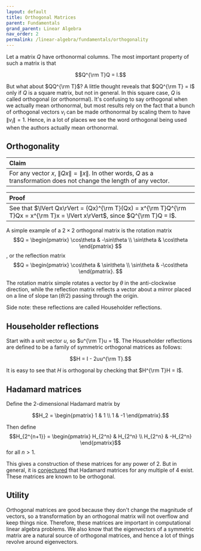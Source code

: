 ```yaml
---
layout: default
title: Orthogonal Matrices
parent: Fundamentals
grand_parent: Linear Algebra
nav_order: 2
permalink: /linear-algebra/fundamentals/orthogonality
---
```


Let a matrix $Q$ have orthonormal columns. The most important property of such a matrix is that

$$Q^{\rm T}Q = I.$$

But what about $QQ^{\rm T}$? A little thought reveals that $QQ^{\rm T} = I$ only if $Q$ is a square matrix, but not in general. In this square case, $Q$ is called orthogonal (or orthonormal). It's confusing to say orthogonal when we actually mean orthonormal, but most results rely on the fact that a bunch of orthogonal vectors $v_i$ can be made orthonormal by scaling them to have $\lVert v_i\rVert = 1$. Hence, in a lot of places we see the word orthogonal being used when the authors actually mean orthonormal.


## Orthogonality

| <span class="fs-4 text-green-100">Claim</span> |
|:---------------|
| For any vector $x$, $\lVert Qx\rVert = \lVert x\rVert$. In other words, $Q$ as a transformation does not change the length of any vector. |

| <span class="fs-4 text-green-100">Proof</span> |
|:---------------|
| See that $\lVert Qx\rVert = (Qx)^{\rm T}(Qx) = x^{\rm T}Q^{\rm T}Qx = x^{\rm T}x = \lVert x\rVert$, since $Q^{\rm T}Q = I$.|

A simple example of a $2\times 2$ orthogonal matrix is the rotation matrix
$$Q = \begin{pmatrix}
    \cos\theta & -\sin\theta \\
    \sin\theta & \cos\theta
    \end{pmatrix}
$$,
or the reflection matrix
$$Q = \begin{pmatrix}
    \cos\theta & \sin\theta \\
    \sin\theta & -\cos\theta
    \end{pmatrix}.
$$

The rotation matrix simple rotates a vector by $\theta$ in the anti-clockwise direction, while the reflection matrix reflects a vector about a mirror placed on a line of slope $\tan(\theta/2)$ passing through the origin.

Side note: these reflections are called <span class="text-green-100">Householder reflections</span>.

## Householder reflections
Start with a unit vector $u$, so $u^{\rm T}u = 1$. The Householder reflections are defined to be a family of symmetric orthogonal matrices as follows:

$$H = I - 2uu^{\rm T}.$$

It is easy to see that $H$ is orthogonal by checking that $H^{\rm T}H = I$.

## Hadamard matrices
Define the $2$-dimensional Hadamard matrix by

$$H_2 =
    \begin{pmatrix}
    1 & 1 \\
    1 & -1
    \end{pmatrix}.$$

Then define $$H_{2^{n+1}} = \begin{pmatrix}
    H_{2^n} & H_{2^n} \\
    H_{2^n} & -H_{2^n}
    \end{pmatrix}$$
for all $n > 1$.

This gives a construction of these matrices for any power of 2. But in general, it is [conjectured](https://en.wikipedia.org/wiki/Hadamard_matrix#Hadamard_conjecture) that Hadamard matrices for any multiple of 4 exist. These matrices are known to be orthogonal.


## Utility
Orthogonal matrices are good because they don't change the magnitude of vectors, so a transformation by an orthogonal matrix will not overflow and keep things nice. Therefore, these matrices are important in computational linear algebra problems. We also know that the eigenvectors of a symmetric matrix are a natural source of orthogonal matrices, and hence a lot of things revolve around eigenvectors.

